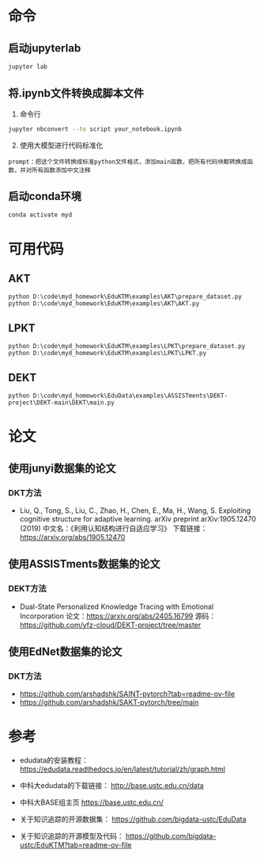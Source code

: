 
# 命令


## 启动jupyterlab
```bash
jupyter lab
```

## 将.ipynb文件转换成脚本文件
1. 命令行
```bash
jupyter nbconvert --to script your_notebook.ipynb
```

2. 使用大模型进行代码标准化 
```
prompt：把这个文件转换成标准python文件格式，添加main函数，把所有代码块都转换成函数，并对所有函数添加中文注释
```

## 启动conda环境
```commandline
conda activate myd
```

# 可用代码
## AKT
```commandline
python D:\code\myd_homework\EduKTM\examples\AKT\prepare_dataset.py
python D:\code\myd_homework\EduKTM\examples\AKT\AKT.py
```

## LPKT
```commandline
python D:\code\myd_homework\EduKTM\examples\LPKT\prepare_dataset.py
python D:\code\myd_homework\EduKTM\examples\LPKT\LPKT.py
```

## DEKT
```commandline
python D:\code\myd_homework\EduData\examples\ASSISTments\DEKT-project\DEKT-main\DEKT\main.py
```


# 论文
## 使用junyi数据集的论文
### DKT方法
- Liu, Q., Tong, S., Liu, C., Zhao, H., Chen, E., Ma, H., Wang, S. Exploiting cognitive structure for adaptive learning. arXiv preprint arXiv:1905.12470 (2019)
中文名：《利用认知结构进行自适应学习》
下载链接：https://arxiv.org/abs/1905.12470

## 使用ASSISTments数据集的论文
### DEKT方法
- Dual-State Personalized Knowledge Tracing with Emotional Incorporation
论文：https://arxiv.org/abs/2405.16799
源码：https://github.com/yfz-cloud/DEKT-project/tree/master

## 使用EdNet数据集的论文
### DKT方法
- https://github.com/arshadshk/SAINT-pytorch?tab=readme-ov-file
- https://github.com/arshadshk/SAKT-pytorch/tree/main


# 参考
- edudata的安装教程：
<https://edudata.readthedocs.io/en/latest/tutorial/zh/graph.html>

- 中科大edudata的下载链接：
<http://base.ustc.edu.cn/data>

- 中科大BASE组主页
<https://base.ustc.edu.cn/>

- 关于知识追踪的开源数据集：
<https://github.com/bigdata-ustc/EduData>

- 关于知识追踪的开源模型及代码：
<https://github.com/bigdata-ustc/EduKTM?tab=readme-ov-file>